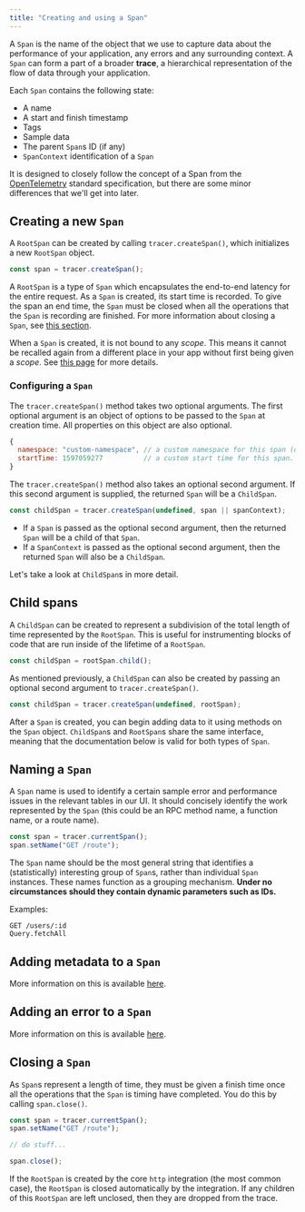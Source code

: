 ```yaml
---
title: "Creating and using a Span"
---
```


A `Span` is the name of the object that we use to capture data about the performance of your application, any errors and any surrounding context. A `Span` can form a part of a broader **trace**, a hierarchical representation of the flow of data through your application.

Each `Span` contains the following state:

- A name
- A start and finish timestamp
- Tags
- Sample data
- The parent `Span`s ID (if any)
- `SpanContext` identification of a `Span`

It is designed to closely follow the concept of a Span from the [OpenTelemetry](https://github.com/open-telemetry/opentelemetry-specification) standard specification, but there are some minor differences that we'll get into later.

## Creating a new `Span`

A `RootSpan` can be created by calling `tracer.createSpan()`, which initializes a new `RootSpan` object.

```js
const span = tracer.createSpan();
```

A `RootSpan` is a type of `Span` which encapsulates the end-to-end latency for the entire request. As a `Span` is created, its start time is recorded. To give the span an end time, the `Span` must be closed when all the operations that the `Span` is recording are finished. For more information about closing a `Span`, see [this section](#closing-a-span).

When a `Span` is created, it is not bound to any _scope_. This means it cannot be recalled again from a different place in your app without first being given a _scope_. See [this page](scopes.html) for more details.

### Configuring a `Span`

The `tracer.createSpan()` method takes two optional arguments. The first optional argument is an object of options to be passed to the `Span` at creation time. All properties on this object are also optional.

```js
{
  namespace: "custom-namespace", // a custom namespace for this span (defaults to `web`)
  startTime: 1597059277          // a custom start time for this span. defaults to the current time. value must be a valid 64-bit integer representing a valid UNIX time.
}
```

The `tracer.createSpan()` method also takes an optional second argument. If this second argument is supplied, the returned `Span` will be a `ChildSpan`.

```js
const childSpan = tracer.createSpan(undefined, span || spanContext);
```

- If a `Span` is passed as the optional second argument, then the returned `Span` will be a child of that `Span`.
- If a `SpanContext` is passed as the optional second argument, then the returned `Span` will also be a `ChildSpan`.

Let's take a look at `ChildSpan`s in more detail.

## Child spans

A `ChildSpan` can be created to represent a subdivision of the total length of time represented by the `RootSpan`. This is useful for instrumenting blocks of code that are run inside of the lifetime of a `RootSpan`.

```js
const childSpan = rootSpan.child();
```

As mentioned previously, a `ChildSpan` can also be created by passing an optional second argument to `tracer.createSpan()`.

```js
const childSpan = tracer.createSpan(undefined, rootSpan);
```

After a `Span` is created, you can begin adding data to it using methods on the `Span` object. `ChildSpan`s and `RootSpan`s share the same interface, meaning that the documentation below is valid for both types of `Span`.

## Naming a `Span`

A `Span` name is used to identify a certain sample error and performance issues in the relevant tables in our UI. It should concisely identify the work represented by the `Span` (this could be an RPC method name, a function name, or a route name).

```js
const span = tracer.currentSpan();
span.setName("GET /route");
```

The `Span` name should be the most general string that identifies a (statistically) interesting group of `Span`s, rather than individual `Span` instances. These names function as a grouping mechanism. **Under no circumstances should they contain dynamic parameters such as IDs.**

Examples:

```
GET /users/:id
Query.fetchAll
```

## Adding metadata to a `Span`

More information on this is available [here](/guides/custom-data/).

## Adding an error to a `Span`

More information on this is available [here](/nodejs/tracing/exception-handling.html).

## Closing a `Span`

As `Span`s represent a length of time, they must be given a finish time once all the operations that the `Span` is timing have completed. You do this by calling `span.close()`.

```js
const span = tracer.currentSpan();
span.setName("GET /route");

// do stuff...

span.close();
```

If the `RootSpan` is created by the core `http` integration (the most common case), the `RootSpan` is closed automatically by the integration. If any children of this `RootSpan` are left unclosed, then they are dropped from the trace.
